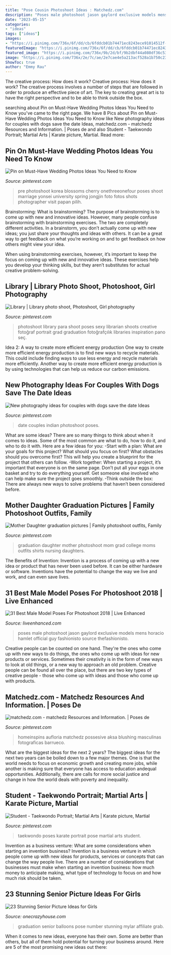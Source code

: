 ```yaml
---
title: "Pose Cousin Photoshoot Ideas : Matchedz.com"
description: "Poses male photoshoot jason gaylord exclusive models mens horacio hamlet official guy fashionisto source thefashionisto"
date: "2023-05-15"
categories:
- "ideas"
tags: ["ideas"]
images:
- "https://i.pinimg.com/736x/6f/dd/cb/6fddcb01b74471ec8243ece91014512f--graduation-photos-libraries.jpg"
featuredImage: "https://i.pinimg.com/736x/6f/dd/cb/6fddcb01b74471ec8243ece91014512f--graduation-photos-libraries.jpg"
featured_image: "https://i.pinimg.com/736x/9b/2d/bf/9b2dbf44a080df36c539fce38a19ccae.jpg"
image: "https://i.pinimg.com/736x/2e/7c/ae/2e7cae4e5a213acf528a1b750c23c4d5.jpg"
ShowToc: true
author: "Emmy Rau"
---
```



The creative process: How does it work?
Creative process: How does it work?
The creative process involves a number of steps that are followed in order to produce an effective piece of art. The key to creating great art is to have the right perspective and to be able to think outside the box.

	

		
searching about Pin on Must-Have Wedding Photos Ideas You Need to Know you've came to the right page. We have 8 Pics about Pin on Must-Have Wedding Photos Ideas You Need to Know like New photography ideas for couples with dogs save the date Ideas, matchedz.com - matchedz Resources and Information. | Poses de and also Student - Taekwondo Portrait; Martial Arts | Karate picture, Martial. Read more:
		
    
## Pin On Must-Have Wedding Photos Ideas You Need To Know

<img loading=lazy src="https://i.pinimg.com/736x/9b/2d/bf/9b2dbf44a080df36c539fce38a19ccae.jpg" onerror="this.onerror=null;this.src='https://tse3.mm.bing.net/th?id=OIP.sR_XjhN_sQiWe5dr0AsPxgHaLF&amp;pid=15.1';" alt="Pin on Must-Have Wedding Photos Ideas You Need to Know">

_Source: pinterest.com_

>pre photoshoot korea blossoms cherry onethreeonefour poses shoot marriage yonsei university spring jongjin foto fotos shots photographer visit papan pilih. 

	

Brainstorming: What is brainstorming?
The purpose of brainstorming is to come up with new and innovative ideas. However, many people confuse brainstorming with brainstorming exercises. The two are completely different activities.
In a brainstorm, you don’t actually come up with new ideas; you just share your thoughts and ideas with others. It can be a great way to get feedback on what you’re working on and to get feedback on how others might view your idea.

When using brainstorming exercises, however, it’s important to keep the focus on coming up with new and innovative ideas. These exercises help you develop your thinking skills, but they aren’t substitutes for actual creative problem-solving.

    
## Library | Library Photo Shoot, Photoshoot, Girl Photography

<img loading=lazy src="https://i.pinimg.com/736x/6f/dd/cb/6fddcb01b74471ec8243ece91014512f--graduation-photos-libraries.jpg" onerror="this.onerror=null;this.src='https://tse1.mm.bing.net/th?id=OIP.Yp_JK76nxqVON02nR2VlUgHaLH&amp;pid=15.1';" alt="Library | Library photo shoot, Photoshoot, Girl photography">

_Source: pinterest.com_

>photoshoot library para shoot poses sexy librarian shoots creative fotoğraf portrait grad graduation fotoğrafçılık libraries inspiration pano seç. 

	

Idea 2: A way to create more efficient energy production
One way to create more efficient energy production is to find new ways to recycle materials. This could include finding ways to use less energy and recycle materials more efficiently. Another way to create more efficient energy production is by using technologies that can help us reduce our carbon emissions.

    
## New Photography Ideas For Couples With Dogs Save The Date Ideas

<img loading=lazy src="https://i.pinimg.com/736x/be/b1/cb/beb1cb4156b7433f24286573d9135e80.jpg" onerror="this.onerror=null;this.src='https://tse1.mm.bing.net/th?id=OIP.b47NCGsGRxnkuWeLmGDfMwAAAA&amp;pid=15.1';" alt="New photography ideas for couples with dogs save the date Ideas">

_Source: pinterest.com_

>date couples indian photoshoot poses. 

	

What are some ideas?
There are so many things to think about when it comes to ideas. Some of the most common are what to do, how to do it, and who to do it with. Here are a few ideas for you: 
-Start with a plan: What are your goals for this project? What should you focus on first? What obstacles should you overcome first? This will help you create a blueprint for the project that others can follow. 
-Work together: When starting a project, it’s important that everyone is on the same page. Don’t put all your eggs in one basket and try to do everything yourself. Get someone else involved who can help make sure the project goes smoothly. 
-Think outside the box: There are always new ways to solve problems that haven’t been considered before.

    
## Mother Daughter Graduation Pictures | Family Photoshoot Outfits, Family

<img loading=lazy src="https://i.pinimg.com/736x/2e/7c/ae/2e7cae4e5a213acf528a1b750c23c4d5.jpg" onerror="this.onerror=null;this.src='https://tse1.mm.bing.net/th?id=OIP.Xvourp5baWlf5jvp_C3DjwHaNL&amp;pid=15.1';" alt="Mother Daughter graduation pictures | Family photoshoot outfits, Family">

_Source: pinterest.com_

>graduation daughter mother photoshoot mom grad college moms outfits shirts nursing daughters. 

	

The Benefits of Invention:
Invention is a process of coming up with a new idea or product that has never been used before. It can be either hardware or software. Inventions have the potential to change the way we live and work, and can even save lives.

    
## 31 Best Male Model Poses For Photoshoot 2018 | Live Enhanced

<img loading=lazy src="http://www.liveenhanced.com/wp-content/uploads/2018/04/male-model-poses-20.jpg" onerror="this.onerror=null;this.src='https://tse4.mm.bing.net/th?id=OIP.d5exBiROH6TYns4MchgbMAHaLH&amp;pid=15.1';" alt="31 Best Male Model Poses For Photoshoot 2018 | Live Enhanced">

_Source: liveenhanced.com_

>poses male photoshoot jason gaylord exclusive models mens horacio hamlet official guy fashionisto source thefashionisto. 

	

Creative people can be counted on one hand. They're the ones who come up with new ways to do things, the ones who come up with ideas for new products or services. Sometimes their creativity is in the form of new ways to look at old things, or a new way to approach an old problem. Creative people can be found all over the place, but there are two key types of creative people - those who come up with ideas and those who come up with products.

    
## Matchedz.com - Matchedz Resources And Information. | Poses De

<img loading=lazy src="https://i.pinimg.com/736x/42/88/f7/4288f740080d1a545dac3ca0d30992b8.jpg" onerror="this.onerror=null;this.src='https://tse1.mm.bing.net/th?id=OIP.Y8aXYU-yMJP1r9gTs8tzPAHaNK&amp;pid=15.1';" alt="matchedz.com - matchedz Resources and Information. | Poses de">

_Source: pinterest.com_

>homeinspins aufloria matchedz possesive aksa blushing masculinas fotograficas barrueco. 

	

What are the biggest ideas for the next 2 years?
The biggest ideas for the next two years can be boiled down to a few major themes. One is that the world needs to focus on economic growth and creating more jobs, while another is making sure that everyone has access to education andequal opportunities. Additionally, there are calls for more social justice and change in how the world deals with poverty and inequality.

    
## Student - Taekwondo Portrait; Martial Arts | Karate Picture, Martial

<img loading=lazy src="https://i.pinimg.com/736x/e4/85/5e/e4855e7789661e3144c99b53fab64d4b--taekwondo-photo-poses.jpg" onerror="this.onerror=null;this.src='https://tse1.mm.bing.net/th?id=OIP.-iGUX1glTbh-uJQMj71_vQHaLH&amp;pid=15.1';" alt="Student - Taekwondo Portrait; Martial Arts | Karate picture, Martial">

_Source: pinterest.com_

>taekwondo poses karate portrait pose martial arts student. 

	

Invention as a business venture: What are some considerations when starting an invention business?
Invention is a business venture in which people come up with new ideas for products, services or concepts that can change the way people live. There are a number of considerations that businesses must make when starting an invention business: how much money to anticipate making, what type of technology to focus on and how much risk should be taken.

    
## 23 Stunning Senior Picture Ideas For Girls

<img loading=lazy src="https://cdn.onecrazyhouse.com/wp-content/uploads/2016/08/graduation-year-balloons.jpg" onerror="this.onerror=null;this.src='https://tse3.mm.bing.net/th?id=OIP.GsYlh8brqS7vuw8jdkXRsAHaLH&amp;pid=15.1';" alt="23 Stunning Senior Picture Ideas for Girls">

_Source: onecrazyhouse.com_

>graduation senior balloons pose number stunning mylar affiliate grab. 

	

When it comes to new ideas, everyone has their own. Some are better than others, but all of them hold potential for turning your business around. Here are 5 of the most promising new ideas out there: 

